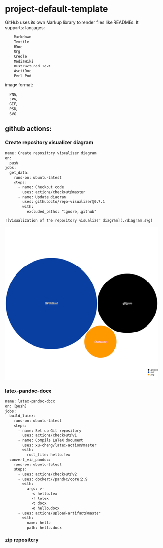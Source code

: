 # project-default-template

GitHub uses its own Markup library to render files like READMEs. It supports:
  langages:
```
    Markdown
    Textile
    RDoc
    Org
    Creole
    MediaWiki
    Restructured Text
    AsciiDoc
    Perl Pod
 ```
  image format:
  ```
    PNG, 
    JPG, 
    GIF, 
    PSD,  
    SVG
```
## github actions: 

### Create repository visualizer diagram
```
name: Create repository visualizer diagram
on:
  push
jobs:
  get_data:
    runs-on: ubuntu-latest
    steps:
      - name: Checkout code
        uses: actions/checkout@master
      - name: Update diagram
        uses: githubocto/repo-visualizer@0.7.1
        with:
          excluded_paths: "ignore,.github"
```
          
```
![Visualization of the repository visualizer diagram](./diagram.svg)
```

![Visualization of the repository visualizer diagram](./diagram.svg)


### latex-pandoc-docx

```
name: latex-pandoc-docx
on: [push]
jobs:
  build_latex:
    runs-on: ubuntu-latest
    steps:
      - name: Set up Git repository
        uses: actions/checkout@v1
      - name: Compile LaTeX document
        uses: xu-cheng/latex-action@master
        with:
          root_file: hello.tex
  convert_via_pandoc:
    runs-on: ubuntu-latest
    steps:
      - uses: actions/checkout@v2
      - uses: docker://pandoc/core:2.9
        with:
          args: >-
            -s hello.tex
            -f latex
            -t docx
            -o hello.docx
      - uses: actions/upload-artifact@master
        with:
          name: hello
          path: hello.docx
```

### zip repository
```

```
